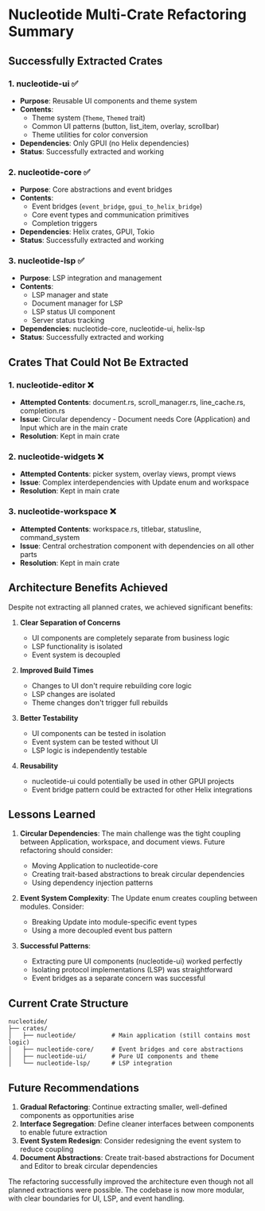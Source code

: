 # Nucleotide Multi-Crate Refactoring Summary

## Successfully Extracted Crates

### 1. **nucleotide-ui** ✅
- **Purpose**: Reusable UI components and theme system
- **Contents**:
  - Theme system (`Theme`, `Themed` trait)
  - Common UI patterns (button, list_item, overlay, scrollbar)
  - Theme utilities for color conversion
- **Dependencies**: Only GPUI (no Helix dependencies)
- **Status**: Successfully extracted and working

### 2. **nucleotide-core** ✅
- **Purpose**: Core abstractions and event bridges
- **Contents**:
  - Event bridges (`event_bridge`, `gpui_to_helix_bridge`)
  - Core event types and communication primitives
  - Completion triggers
- **Dependencies**: Helix crates, GPUI, Tokio
- **Status**: Successfully extracted and working

### 3. **nucleotide-lsp** ✅
- **Purpose**: LSP integration and management
- **Contents**:
  - LSP manager and state
  - Document manager for LSP
  - LSP status UI component
  - Server status tracking
- **Dependencies**: nucleotide-core, nucleotide-ui, helix-lsp
- **Status**: Successfully extracted and working

## Crates That Could Not Be Extracted

### 1. **nucleotide-editor** ❌
- **Attempted Contents**: document.rs, scroll_manager.rs, line_cache.rs, completion.rs
- **Issue**: Circular dependency - Document needs Core (Application) and Input which are in the main crate
- **Resolution**: Kept in main crate

### 2. **nucleotide-widgets** ❌
- **Attempted Contents**: picker system, overlay views, prompt views
- **Issue**: Complex interdependencies with Update enum and workspace
- **Resolution**: Kept in main crate

### 3. **nucleotide-workspace** ❌
- **Attempted Contents**: workspace.rs, titlebar, statusline, command_system
- **Issue**: Central orchestration component with dependencies on all other parts
- **Resolution**: Kept in main crate

## Architecture Benefits Achieved

Despite not extracting all planned crates, we achieved significant benefits:

1. **Clear Separation of Concerns**
   - UI components are completely separate from business logic
   - LSP functionality is isolated
   - Event system is decoupled

2. **Improved Build Times**
   - Changes to UI don't require rebuilding core logic
   - LSP changes are isolated
   - Theme changes don't trigger full rebuilds

3. **Better Testability**
   - UI components can be tested in isolation
   - Event system can be tested without UI
   - LSP logic is independently testable

4. **Reusability**
   - nucleotide-ui could potentially be used in other GPUI projects
   - Event bridge pattern could be extracted for other Helix integrations

## Lessons Learned

1. **Circular Dependencies**: The main challenge was the tight coupling between Application, workspace, and document views. Future refactoring should consider:
   - Moving Application to nucleotide-core
   - Creating trait-based abstractions to break circular dependencies
   - Using dependency injection patterns

2. **Event System Complexity**: The Update enum creates coupling between modules. Consider:
   - Breaking Update into module-specific event types
   - Using a more decoupled event bus pattern

3. **Successful Patterns**:
   - Extracting pure UI components (nucleotide-ui) worked perfectly
   - Isolating protocol implementations (LSP) was straightforward
   - Event bridges as a separate concern was successful

## Current Crate Structure

```
nucleotide/
├── crates/
│   ├── nucleotide/          # Main application (still contains most logic)
│   ├── nucleotide-core/     # Event bridges and core abstractions
│   ├── nucleotide-ui/       # Pure UI components and theme
│   └── nucleotide-lsp/      # LSP integration
```

## Future Recommendations

1. **Gradual Refactoring**: Continue extracting smaller, well-defined components as opportunities arise
2. **Interface Segregation**: Define cleaner interfaces between components to enable future extraction
3. **Event System Redesign**: Consider redesigning the event system to reduce coupling
4. **Document Abstractions**: Create trait-based abstractions for Document and Editor to break circular dependencies

The refactoring successfully improved the architecture even though not all planned extractions were possible. The codebase is now more modular, with clear boundaries for UI, LSP, and event handling.